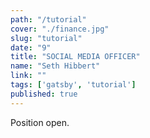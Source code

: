```yaml
---
path: "/tutorial"
cover: "./finance.jpg"
slug: "tutorial"
date: "9"
title: "SOCIAL MEDIA OFFICER"
name: "Seth Hibbert"
link: ""
tags: ['gatsby', 'tutorial']
published: true
---
```


Position open. 
